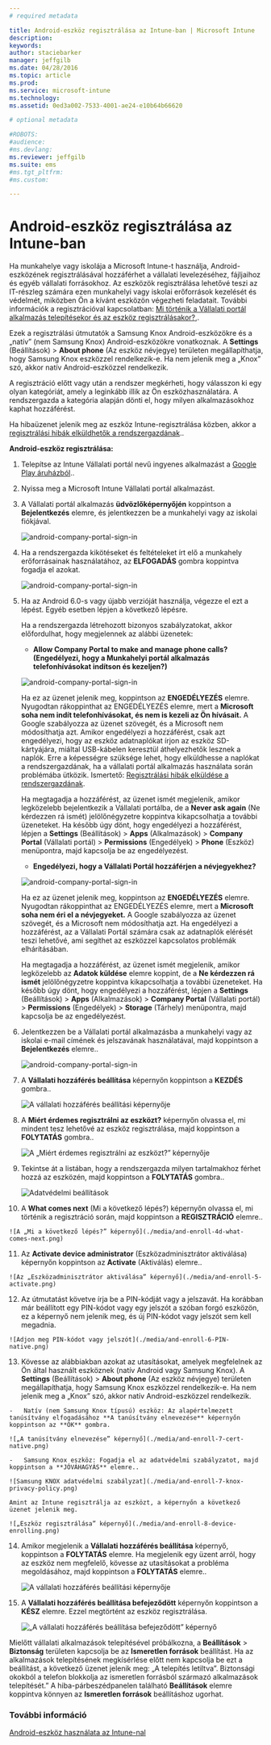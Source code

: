 ```yaml
---
# required metadata

title: Android-eszköz regisztrálása az Intune-ban | Microsoft Intune
description:
keywords:
author: staciebarker
manager: jeffgilb
ms.date: 04/28/2016
ms.topic: article
ms.prod:
ms.service: microsoft-intune
ms.technology:
ms.assetid: 0ed3a002-7533-4001-ae24-e10b64b66620

# optional metadata

#ROBOTS:
#audience:
#ms.devlang:
ms.reviewer: jeffgilb
ms.suite: ems
#ms.tgt_pltfrm:
#ms.custom:

---
```



# Android-eszköz regisztrálása az Intune-ban

Ha munkahelye vagy iskolája a Microsoft Intune-t használja, Android-eszközének regisztrálásával hozzáférhet a vállalati levelezéséhez, fájljaihoz és egyéb vállalati forrásokhoz. Az eszközök regisztrálása lehetővé teszi az IT-részleg számára ezen munkahelyi vagy iskolai erőforrások kezelését és védelmét, miközben Ön a kívánt eszközön végezheti feladatait. További információk a regisztrációval kapcsolatban: [Mi történik a Vállalati portál alkalmazás telepítésekor és az eszköz regisztrálásakor?](what-happens-if-you-install-the-Company-Portal-app-and-enroll-your-device-in-intune-android.md),.

Ezek a regisztrálási útmutatók a Samsung Knox Android-eszközökre és a „natív” (nem Samsung Knox) Android-eszközökre vonatkoznak. A **Settings** (Beállítások) &gt; **About phone** (Az eszköz névjegye) területen megállapíthatja, hogy Samsung Knox eszközzel rendelkezik-e. Ha nem jelenik meg a „Knox” szó, akkor natív Android-eszközzel rendelkezik.

A regisztráció előtt vagy után a rendszer megkérheti, hogy válasszon ki egy olyan kategóriát, amely a leginkább illik az Ön eszközhasználatára. A rendszergazda a kategória alapján dönti el, hogy milyen alkalmazásokhoz kaphat hozzáférést.

Ha hibaüzenet jelenik meg az eszköz Intune-regisztrálása közben, akkor a [regisztrálási hibák elküldhetők a rendszergazdának](send-enrollment-errors-to-your-it-administrator-android.md)..

**Android-eszköz regisztrálása:**

1.  Telepítse az Intune Vállalati portál nevű ingyenes alkalmazást a [Google Play áruházból](http://play.google.com/store/apps/details?id=com.microsoft.windowsintune.companyportal)..

2.  Nyissa meg a Microsoft Intune Vállalati portál alkalmazást.

3.  A Vállalati portál alkalmazás **üdvözlőképernyőjén** koppintson a **Bejelentkezés** elemre, és jelentkezzen be a munkahelyi vagy az iskolai fiókjával.

    ![android-company-portal-sign-in](./media/and-enroll-0-welcome-screen.png)   

4.  Ha a rendszergazda kikötéseket és feltételeket írt elő a munkahely erőforrásainak használatához, az **ELFOGADÁS** gombra koppintva fogadja el azokat.

    ![android-company-portal-sign-in](./media/and-enroll-3-accept-terms.png)

5.  Ha az Android 6.0-s vagy újabb verzióját használja, végezze el ezt a lépést. Egyéb esetben lépjen a következő lépésre. 

    Ha a rendszergazda létrehozott bizonyos szabályzatokat, akkor előfordulhat, hogy megjelennek az alábbi üzenetek:
    -   **Allow Company Portal to make and manage phone calls? (Engedélyezi, hogy a Munkahelyi portál alkalmazás telefonhívásokat indítson és kezeljen?)**

    ![android-company-portal-sign-in](./media/and-enroll-3a-allow-phone-access.png)

    Ha ez az üzenet jelenik meg, koppintson az **ENGEDÉLYEZÉS** elemre. Nyugodtan rákoppinthat az ENGEDÉLYEZÉS elemre, mert a **Microsoft soha nem indít telefonhívásokat, és nem is kezeli az Ön hívásait.** A Google szabályozza az üzenet szövegét, és a Microsoft nem módosíthatja azt. Amikor engedélyezi a hozzáférést, csak azt engedélyezi, hogy az eszköz adatnaplókat írjon az eszköz SD-kártyájára, miáltal USB-kábelen keresztül áthelyezhetők lesznek a naplók. Erre a képességre szüksége lehet, hogy elküldhesse a naplókat a rendszergazdának, ha a vállalati portál alkalmazás használata során problémába ütközik. Ismertető: [Regisztrálási hibák elküldése a rendszergazdának](send-enrollment-errors-to-your-it-administrator-android.md).

    Ha megtagadja a hozzáférést, az üzenet ismét megjelenik, amikor legközelebb bejelentkezik a Vállalati portálba, de a **Never ask again** (Ne kérdezzen rá ismét) jelölőnégyzetre koppintva kikapcsolhatja a további üzeneteket.  Ha később úgy dönt, hogy engedélyezi a hozzáférést, lépjen a **Settings** (Beállítások) &gt; **Apps** (Alkalmazások) &gt; **Company Portal** (Vállalati portál) &gt; **Permissions** (Engedélyek) &gt; **Phone** (Eszköz) menüpontra, majd kapcsolja be az engedélyezést.

    -   **Engedélyezi, hogy a Vállalati Portál hozzáférjen a névjegyekhez?**

    ![android-company-portal-sign-in](./media/and-enroll-3b-allow-contacts-access.png)

    Ha ez az üzenet jelenik meg, koppintson az **ENGEDÉLYEZÉS** elemre. Nyugodtan rákoppinthat az ENGEDÉLYEZÉS elemre, mert a **Microsoft soha nem éri el a névjegyeket.** A Google szabályozza az üzenet szövegét, és a Microsoft nem módosíthatja azt. Ha engedélyezi a hozzáférést, az a Vállalati Portál számára csak az adatnaplók elérését teszi lehetővé, ami segíthet az eszközzel kapcsolatos problémák elhárításában.

    Ha megtagadja a hozzáférést, az üzenet ismét megjelenik, amikor legközelebb az **Adatok küldése** elemre koppint, de a **Ne kérdezzen rá ismét** jelölőnégyzetre koppintva kikapcsolhatja a további üzeneteket. Ha később úgy dönt, hogy engedélyezi a hozzáférést, lépjen a **Settings** (Beállítások) &gt; **Apps** (Alkalmazások) &gt; **Company Portal** (Vállalati portál) &gt; **Permissions** (Engedélyek) &gt; **Storage** (Tárhely) menüpontra, majd kapcsolja be az engedélyezést.

6.  Jelentkezzen be a Vállalati portál alkalmazásba a munkahelyi vagy az iskolai e-mail címének és jelszavának használatával, majd koppintson a **Bejelentkezés** elemre..

    ![android-company-portal-sign-in](./media/and-enroll-2-cp-sign-in.png)

7.  A **Vállalati hozzáférés beállítása** képernyőn koppintson a **KEZDÉS** gombra..

    ![A vállalati hozzáférés beállítási képernyője](./media/and-enroll-4a-comp-access-setup.png)

8.  A **Miért érdemes regisztrálni az eszközt?** képernyőn olvassa el, mi mindent tesz lehetővé az eszköz regisztrálása, majd koppintson a **FOLYTATÁS** gombra..

    ![A „Miért érdemes regisztrálni az eszközt?” képernyője](./media/and-enroll-4b-why-enroll.png)

9.  Tekintse át a listában, hogy a rendszergazda milyen tartalmakhoz férhet hozzá az eszközén, majd koppintson a **FOLYTATÁS** gombra..

    ![Adatvédelmi beállítások](./media/and-enroll-4c-we-care-privacy.png)

10.  A **What comes next** (Mi a következő lépés?) képernyőn olvassa el, mi történik a regisztráció során, majd koppintson a **REGISZTRÁCIÓ** elemre..

    ![A „Mi a következő lépés?” képernyő](./media/and-enroll-4d-what-comes-next.png)

11.  Az **Activate device administrator** (Eszközadminisztrátor aktiválása) képernyőn koppintson az **Activate** (Aktiválás) elemre..

    ![Az „Eszközadminisztrátor aktiválása” képernyő](./media/and-enroll-5-activate.png)

12.  Az útmutatást követve írja be a PIN-kódját vagy a jelszavát. Ha korábban már beállított egy PIN-kódot vagy egy jelszót a szóban forgó eszközön, ez a képernyő nem jelenik meg, és új PIN-kódot vagy jelszót sem kell megadnia.

    ![Adjon meg PIN-kódot vagy jelszót](./media/and-enroll-6-PIN-native.png)

13.  Kövesse az alábbiakban azokat az utasításokat, amelyek megfelelnek az Ön által használt eszköznek (natív Android vagy Samsung Knox). A **Settings** (Beállítások) &gt; **About phone** (Az eszköz névjegye) területen megállapíthatja, hogy Samsung Knox eszközzel rendelkezik-e. Ha nem jelenik meg a „Knox” szó, akkor natív Android-eszközzel rendelkezik.

    -   Natív (nem Samsung Knox típusú) eszköz: Az alapértelmezett tanúsítvány elfogadásához **A tanúsítvány elnevezése** képernyőn koppintson az **OK** gombra.

    ![„A tanúsítvány elnevezése” képernyő](./media/and-enroll-7-cert-native.png)

    -   Samsung Knox eszköz: Fogadja el az adatvédelmi szabályzatot, majd koppintson a **JÓVÁHAGYÁS** elemre..

    ![Samsung KNOX adatvédelmi szabályzat](./media/and-enroll-7-knox-privacy-policy.png)

    Amint az Intune regisztrálja az eszközt, a képernyőn a következő üzenet jelenik meg.

    ![„Eszköz regisztrálása” képernyő](./media/and-enroll-8-device-enrolling.png)

14. Amikor megjelenik a **Vállalati hozzáférés beállítása** képernyő, koppintson a **FOLYTATÁS** elemre. Ha megjelenik egy üzent arról, hogy az eszköz nem megfelelő, kövesse az utasításokat a probléma megoldásához, majd koppintson a **FOLYTATÁS** elemre..

    ![A vállalati hozzáférés beállítási képernyője](./media/and-enroll-9-comp-access-setup.png)  

11. A **Vállalati hozzáférés beállítása befejeződött** képernyőn koppintson a **KÉSZ** elemre. Ezzel megtörtént az eszköz regisztrálása.

    ![„A vállalati hozzáférés beállítása befejeződött” képernyő](./media/and-enroll-10-comp-access-setup-complete.png)

Mielőtt vállalati alkalmazások telepítésével próbálkozna, a **Beállítások**  &gt; **Biztonság** területen kapcsolja be az **Ismeretlen források** beállítást. Ha az alkalmazások telepítésének megkísérlése előtt nem kapcsolja be ezt a beállítást, a következő üzenet jelenik meg: „A telepítés letiltva”. Biztonsági okokból a telefon blokkolja az ismeretlen forrásból származó alkalmazások telepítését.” A hiba-párbeszédpanelen található **Beállítások** elemre koppintva könnyen az **Ismeretlen források** beállításhoz ugorhat.


### További információ
[Android-eszköz használata az Intune-nal](using-your-android-device-with-intune.md)


<!--HONumber=May16_HO1-->


